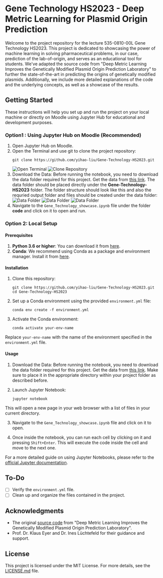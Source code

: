 # Gene Technology HS2023 - Deep Metric Learning for Plasmid Origin Prediction

Welcome to the project repository for the lecture 535-0810-00L Gene Technology HS2023. This project is dedicated to showcasing the power of machine learning in solving pharmaceutical problems, in our case, prediction of the lab-of-origin, and serves as an educational tool for students. We've adapted the source code from "Deep Metric Learning Improves the Genetically Modified Plasmid Origin Prediction Laboratory" to further the state-of-the-art in predicting the origins of genetically modified plasmids. Additionally, we include more detailed explanations of the code and the underlying concepts, as well as a showcase of the results.

## Getting Started

These instructions will help you set up and run the project on your local machine or directly on Moodle using Jupyter Hub for educational and development purposes.

### Option1 : Using Jupyter Hub on Moodle (Recommended)

1. Open Jupyter Hub on Moodle.
2. Open the Terminal and use git to clone the project repository:
   ```
   git clone https://github.com/yihao-liu/Gene-Technology-HS2023.git
    ```
    ![Open Terminal](./READMEIMG/terminal.jpg)
    ![Clone Repository](./READMEIMG/git.jpg)
3. Download the Data: 
   Before running the notebook, you need to download the data folder required for this project. Get the data from [this link](https://codeocean.com/capsule/3003146/tree/v1). The data folder should be placed directly under the **Gene-Technology-HS2023** folder. The folder structure should look like this and also the requried output folder and files should be created under the data folder:
    ![Data Folder](./READMEIMG/data1.jpg)
    ![Data Folder](./READMEIMG/data2.jpg)
    ![Data Folder](./READMEIMG/output.jpg)
4. Navigate to the `Gene_Technology_showcase.ipynb` file under the folder **code** and click on it to open and run.

### Option 2: Local Setup
#### Prerequisites

1. **Python 3.6 or higher**: You can download it from [here](https://www.python.org/downloads/).
2. **Conda**: We recommend using Conda as a package and environment manager. Install it from [here](https://docs.conda.io/projects/conda/en/latest/user-guide/install/index.html).


#### Installation

1. Clone this repository:
    ```
    git clone https://github.com/yihao-liu/Gene-Technology-HS2023.git
    cd Gene-Technology-HS2023
    ```

2. Set up a Conda environment using the provided `environment.yml` file:
    ```
    conda env create -f environment.yml
    ```

3. Activate the Conda environment:
    ```
    conda activate your-env-name
    ```
Replace `your-env-name` with the name of the environment specified in the `environment.yml` file.


#### Usage

1. Download the Data: 
   Before running the notebook, you need to download the data folder required for this project. Get the data from [this link](https://codeocean.com/capsule/3003146/tree/v1). Make sure to place it in the appropriate directory within your project folder as described before.

2. Launch Jupyter Notebook:
    ```
    jupyter notebook
    ```
This will open a new page in your web browser with a list of files in your current directory.

3. Navigate to the `Gene_Technology_showcase.ipynb` file and click on it to open.

4. Once inside the notebook, you can run each cell by clicking on it and pressing `Shift+Enter`. This will execute the code inside the cell and move to the next one.

For a more detailed guide on using Jupyter Notebooks, please refer to the [official Jupyter documentation](https://jupyter-notebook.readthedocs.io/en/stable/notebook.html).

## To-Do

- [ ] Verify the `environment.yml` file.
- [ ] Clean up and organize the files contained in the project.

## Acknowledgments

- The original [source code](https://codeocean.com/capsule/3003146/tree/v1) from "Deep Metric Learning Improves the Genetically Modified Plasmid Origin Prediction Laboratory".
- Prof. Dr. Klaus Eyer and Dr. Ines Lüchtefeld for their guidance and support.

## License

This project is licensed under the MIT License. For more details, see the [LICENSE.md](LICENSE.md) file.
